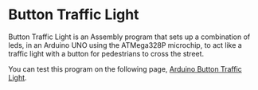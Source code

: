 # Button Traffic Light

Button Traffic Light is an Assembly program that sets up a combination of leds, in an Arduino UNO using the ATMega328P microchip, to act like a traffic light with a button for pedestrians to cross the street.

You can test this program on the following page, [Arduino Button Traffic Light](https://wokwi.com/projects/400141345459998721).

